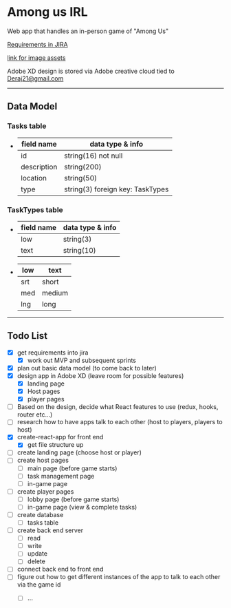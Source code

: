 # Among us IRL <!-- omit in toc -->
Web app that handles an in-person game of "Among Us"

[Requirements in JIRA](https://jared-tanner.atlassian.net/secure/RapidBoard.jspa?rapidView=2&view=planning.nodetail&selectedIssue=AUI-20&epics=visible&issueLimit=100)

[link for image assets](https://www.spriters-resource.com/pc_computer/amongus/sheet/139872/)

Adobe XD design is stored via Adobe creative cloud tied to Deraj21@gmail.com

---
## Data Model
### Tasks table
- 
  | field name  | data type & info                 |
  | ----------- | -------------------------------- |
  | id          | string(16) not null              |
  | description | string(200)                      |
  | location    | string(50)                       |
  | type        | string(3) foreign key: TaskTypes |

### TaskTypes table
- 
  | field name | data type & info |
  | ---------- | ---------------- |
  | low        | string(3)        |
  | text       | string(10)       |
- 
  | low | text   |
  | --- | ------ |
  | srt | short  |
  | med | medium |
  | lng | long   |

---
## Todo List
- [x] get requirements into jira
  - [x] work out MVP and subsequent sprints
- [x] plan out basic data model (to come back to later)
- [x] design app in Adobe XD (leave room for possible features)
  - [x] landing page
  - [x] Host pages
  - [x] player pages
- [ ] Based on the design, decide what React features to use (redux, hooks, router etc...)
- [ ] research how to have apps talk to each other (host to players, players to host)
- [x] create-react-app for front end
  - [x] get file structure up
- [ ] create landing page (choose host or player)
- [ ] create host pages
  - [ ] main page (before game starts)
  - [ ] task management page
  - [ ] in-game page
- [ ] create player pages
  - [ ] lobby page (before game starts)
  - [ ] in-game page (view & complete tasks)
- [ ] create database
  - [ ] tasks table
- [ ] create back end server
  - [ ] read
  - [ ] write
  - [ ] update
  - [ ] delete
- [ ] connect back end to front end
- [ ] figure out how to get different instances of the app to talk to each other via the game id
  - [ ] ...



